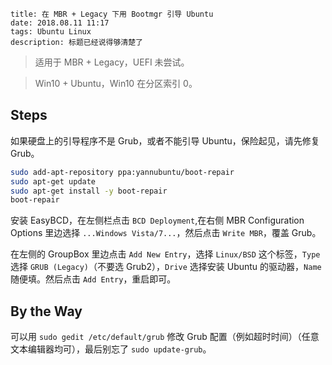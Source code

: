 ```
title: 在 MBR + Legacy 下用 Bootmgr 引导 Ubuntu
date: 2018.08.11 11:17
tags: Ubuntu Linux
description: 标题已经说得够清楚了
```

> 适用于 MBR + Legacy，UEFI 未尝试。

> Win10 + Ubuntu，Win10 在分区索引 0。

## Steps

如果硬盘上的引导程序不是 Grub，或者不能引导 Ubuntu，保险起见，请先修复 Grub。

```sh
sudo add-apt-repository ppa:yannubuntu/boot-repair
sudo apt-get update
sudo apt-get install -y boot-repair
boot-repair
```

安装 EasyBCD，在左侧栏点击 `BCD Deployment`,在右侧 MBR Configuration Options 里边选择 `...Windows Vista/7...`，然后点击 `Write MBR`，覆盖 Grub。

在左侧的 GroupBox 里边点击 `Add New Entry`，选择 `Linux/BSD` 这个标签，`Type` 选择 `GRUB (Legacy)`（不要选 Grub2），`Drive` 选择安装 Ubuntu 的驱动器，`Name` 随便填。然后点击 `Add Entry`，重启即可。

## By the Way

可以用 `sudo gedit /etc/default/grub` 修改 Grub 配置（例如超时时间）（任意文本编辑器均可），最后别忘了 `sudo update-grub`。
